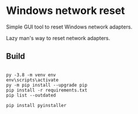 # Windows network reset

Simple GUI tool to reset Windows network adapters.

Lazy man's way to reset network adapters.

## Build

```console

py -3.8 -m venv env
env\scripts\activate
py -m pip install --upgrade pip
pip install -r requirements.txt
pip list --outdated

pip install pyinstaller

```
